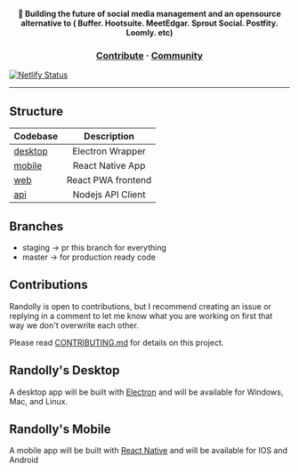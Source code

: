 
</p></a>
<p align="center">
  <strong> 🚀 Building the future of social media management and an opensource alternative to ( Buffer. Hootsuite. MeetEdgar. Sprout Social. Postfity. Loomly. etc)</strong>
</p>


<h3 align="center">
  <a href="https://github.com/randolly/randolly/blob/staging/CONTRIBUTING.md">Contribute</a>
  <span> · </span>
  <a href="https://discord.gg/s4Zt62EXjD">Community</a>
</h3>

[![Netlify Status](https://api.netlify.com/api/v1/badges/32a37a49-bfba-4f61-aec7-462495054f79/deploy-status)](https://app.netlify.com/sites/randollyapp/deploys)

---


## Structure

| Codebase              |      Description          |
| :-------------------- | :-----------------------: |
| [desktop](desktop)    |   Electron Wrapper        |
| [mobile](mobile)        |   React Native App        |
| [web](web)      |   React PWA frontend        |
| [api](api)        |      Nodejs API Client           |


## Branches

- staging -> pr this branch for everything
- master -> for production ready code

## Contributions

Randolly is open to contributions, but I recommend creating an issue or replying in a comment to let me know what you are working on first that way we don't overwrite each other.

Please read [CONTRIBUTING.md](https://github.com/randolly/randolly/blob/staging/CONTRIBUTING.md) for details on this project.

## Randolly's Desktop

A desktop app will be built with [Electron](https://www.electronjs.org/) and will be available for Windows, Mac, and Linux.

## Randolly's Mobile

A mobile app will be built with [React Native](https://reactnative.dev/) and will be available for IOS and Android 

